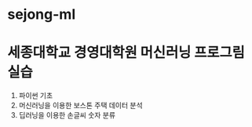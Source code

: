 # sejong-ml

# 세종대학교 경영대학원 머신러닝 프로그림 실습

1. 파이썬 기초
2. 머신러닝을 이용한 보스톤 주택 데이터 분석
3. 딥러닝을 이용한 손글씨 숫자 분류

